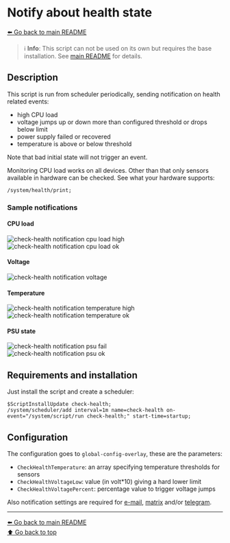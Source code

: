 Notify about health state
=========================

[⬅️ Go back to main README](../README.md)

> ℹ️ **Info**: This script can not be used on its own but requires the base
> installation. See [main README](../README.md) for details.

Description
-----------

This script is run from scheduler periodically, sending notification on
health related events:

* high CPU load
* voltage jumps up or down more than configured threshold or drops below limit
* power supply failed or recovered
* temperature is above or below threshold

Note that bad initial state will not trigger an event.

Monitoring CPU load works on all devices. Other than that only sensors
available in hardware can be checked. See what your hardware supports:

    /system/health/print;

### Sample notifications

#### CPU load

![check-health notification cpu load high](check-health.d/notification-01-cpu-load-high.avif)
![check-health notification cpu load ok](check-health.d/notification-02-cpu-load-ok.avif)

#### Voltage

![check-health notification voltage](check-health.d/notification-03-voltage.avif)

#### Temperature

![check-health notification temperature high](check-health.d/notification-04-temperature-high.avif)  
![check-health notification temperature ok](check-health.d/notification-05-temperature-ok.avif)

#### PSU state

![check-health notification psu fail](check-health.d/notification-06-psu-fail.avif)  
![check-health notification psu ok](check-health.d/notification-07-psu-ok.avif)

Requirements and installation
-----------------------------

Just install the script and create a scheduler:

    $ScriptInstallUpdate check-health;
    /system/scheduler/add interval=1m name=check-health on-event="/system/script/run check-health;" start-time=startup;

Configuration
-------------

The configuration goes to `global-config-overlay`, these are the parameters:

* `CheckHealthTemperature`: an array specifying temperature thresholds for sensors
* `CheckHealthVoltageLow`: value (in volt*10) giving a hard lower limit
* `CheckHealthVoltagePercent`: percentage value to trigger voltage jumps

Also notification settings are required for
[e-mail](mod/notification-email.md),
[matrix](mod/notification-matrix.md) and/or
[telegram](mod/notification-telegram.md).

---
[⬅️ Go back to main README](../README.md)  
[⬆️ Go back to top](#top)
